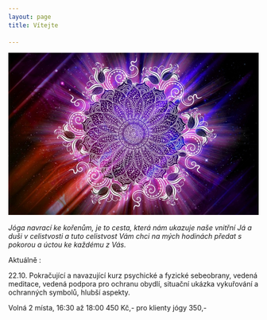 ```yaml
---
layout: page
title: Vítejte

---
```

![](/uploads/475a86c222a27e6637707ee65bb69f2d.jpg)

_Jóga navrací ke kořenům, je to cesta, která nám ukazuje naše vnitřní Já a duši v celistvosti a tuto celistvost Vám chci na mých hodinách předat s pokorou a úctou ke každému z Vás._

Aktuálně :

22\.10. Pokračující a navazující kurz psychické a fyzické sebeobrany, vedená meditace, vedená podpora pro ochranu obydlí, situační ukázka vykuřování a ochranných symbolů, hlubší aspekty.

Volná 2 místa, 16:30 až 18:00 450 Kč,- pro klienty jógy 350,-